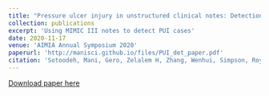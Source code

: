 ```yaml
---
title: "Pressure ulcer injury in unstructured clinical notes: Detection and interpretation"
collection: publications
excerpt: 'Using MIMIC III notes to detect PUI cases'
date: 2020-11-17
venue: 'AIMIA Annual Symposium 2020'
paperurl: 'http://manisci.github.io/files/PUI_det_paper.pdf'
citation: 'Sotoodeh, Mani, Gero, Zelalem H, Zhang, Wenhui, Simpson, Roy L, Hertzberg, Vicki Stover, and Ho, Joyce C &quot;Pressure ulcer injury in unstructured clinical notes: Detection and interpretation &quot;<i>AIMIA Annual Symposium 2020</i>. 1(3).'
---
```


[Download paper here](http://manisci.github.io/files/PUI_det_paper.pdf)
